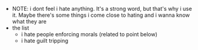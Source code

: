   * NOTE: i dont feel i hate anything. It's a strong word, but that's why i use it. Maybe there's some things i come close to hating and i wanna know what they are
  * the list
    * i hate people enforcing morals (related to point below)
    * i hate guilt tripping
